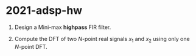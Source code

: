# 2021-adsp-hw

1. Design a Mini-max **highpass** FIR filter.

2. Compute the DFT of two $N$-point real signals $x_1$ and $x_2$ using only one $N$-point DFT.
